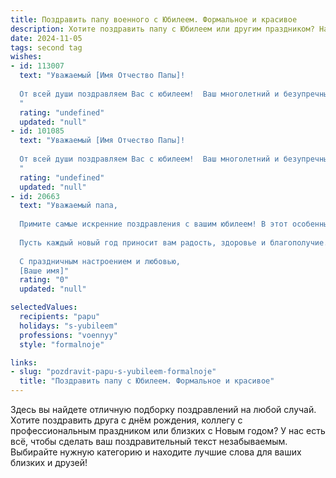 ```yaml
---
title: Поздравить папу военного с Юбилеем. Формальное и красивое
description: Хотите поздравить папу с Юбилеем или другим праздником? Наш ИИ создаст незабываемое поздравление, а вы обязательно выделитесь среди других.  
date: 2024-11-05
tags: second tag
wishes:
- id: 113007
  text: "Уважаемый [Имя Отчество Папы]!
  
  От всей души поздравляем Вас с юбилеем!  Ваш многолетний и безупречный труд на службе Родины, Ваша преданность долгу и самоотверженность вызывают глубокое уважение и восхищение.  Желаем Вам крепкого здоровья, благополучия, долгих лет жизни, наполненных радостью, семейным теплом и заслуженным спокойствием. С юбилеем!
  "
  rating: "undefined"
  updated: "null"
- id: 101085
  text: "Уважаемый [Имя Отчество Папы]!
  
  От всей души поздравляем Вас с юбилеем!  Ваш многолетний и безупречный труд на благо Родины, Ваш самоотверженный военный  служебный путь заслуживают глубокого уважения и искренней благодарности.  Желаем Вам крепкого здоровья, долголетия, мира и благополучия. Пусть Ваша жизнь будет наполнена радостью, гордостью за пройденный путь и любовью близких. С юбилеем!
  "
  rating: "undefined"
  updated: "null"
- id: 20663
  text: "Уважаемый папа,
  
  Примите самые искренние поздравления с вашим юбилеем! В этот особенный день хочется отметить не только ваш возраст, но и ваш бесценный вклад в нашу жизнь и в нашу страну. Ваша профессиональная деятельность, как военного, всегда была примером для подражания, наполненным отвагой, преданностью и благородством.
  
  Пусть каждый новый год приносит вам радость, здоровье и благополучие. Ваша мудрость и опыт являются нашим сокровищем, и мы всегда будем гордиться вами.
  
  С праздничным настроением и любовью,
  [Ваше имя]"
  rating: "0"
  updated: "null"

selectedValues:
  recipients: "papu"
  holidays: "s-yubileem"
  professions: "voennyy"
  style: "formalnoje"

links:
- slug: "pozdravit-papu-s-yubileem-formalnoje"
  title: "Поздравить папу с Юбилеем. Формальное и красивое"
---
```


Здесь вы найдете отличную подборку поздравлений на любой случай. 
Хотите поздравить друга с днём рождения, коллегу с профессиональным праздником или близких с Новым годом? У нас есть всё, чтобы сделать ваш поздравительный текст незабываемым. Выбирайте нужную категорию и находите лучшие слова для ваших близких и друзей!
